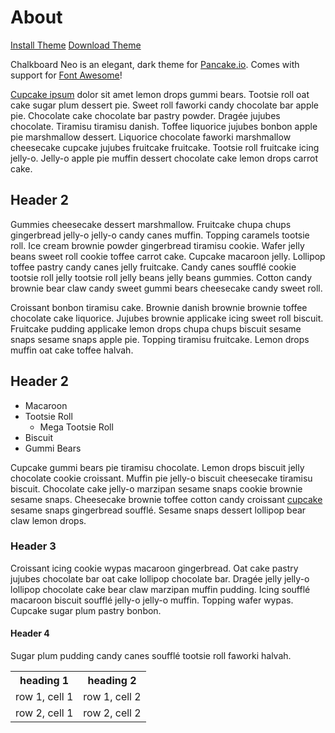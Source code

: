 <!---
title: Theme Preview
header: Chalkboard Neo
blank: true
css: http://pancakeio.github.com/pancake-themes/themes/Chalkboard%20Neo/chalkboardneo.css
--->

# About

<a href='http://pancake.io/theme/install?theme=http://pancakeio.github.com/pancake-themes/themes/Chalkboard%20Neo/chalkboardneo.css' class='button'><i class="icon-heart"></i> Install Theme</a> <a href='http://pancakeio.github.com/pancake-themes/themes/Chalkboard%20Neo/chalkboardneo.css' class='button'><i class="icon-download-alt"></i>Download Theme</a>


Chalkboard Neo is an elegant, dark theme for [Pancake.io](http://pancake.io). Comes with support for [Font Awesome](http://fortawesome.github.com/Font-Awesome/)!

[Cupcake ipsum](http://cupcakeipsum.com/) dolor sit amet lemon drops gummi bears. Tootsie roll oat cake sugar plum dessert pie. Sweet roll faworki candy chocolate bar apple pie. Chocolate cake chocolate bar pastry powder. Dragée jujubes chocolate. Tiramisu tiramisu danish. Toffee liquorice jujubes bonbon apple pie marshmallow dessert. Liquorice chocolate faworki marshmallow cheesecake cupcake jujubes fruitcake fruitcake. Tootsie roll fruitcake icing jelly-o. Jelly-o apple pie muffin dessert chocolate cake lemon drops carrot cake.

## Header 2

Gummies cheesecake dessert marshmallow. Fruitcake chupa chups gingerbread jelly-o jelly-o candy canes muffin. Topping caramels tootsie roll. Ice cream brownie powder gingerbread tiramisu cookie. Wafer jelly beans sweet roll cookie toffee carrot cake. Cupcake macaroon jelly. Lollipop toffee pastry candy canes jelly fruitcake. Candy canes soufflé cookie tootsie roll jelly tootsie roll jelly beans jelly beans gummies. Cotton candy brownie bear claw candy sweet gummi bears cheesecake candy sweet roll.

Croissant bonbon tiramisu cake. Brownie danish brownie brownie toffee chocolate cake liquorice. Jujubes brownie applicake icing sweet roll biscuit. Fruitcake pudding applicake lemon drops chupa chups biscuit sesame snaps sesame snaps apple pie. Topping tiramisu fruitcake. Lemon drops muffin oat cake toffee halvah.


## Header 2

- Macaroon
- Tootsie Roll
  - Mega Tootsie Roll
- Biscuit
- Gummi Bears

Cupcake gummi bears pie tiramisu chocolate. Lemon drops biscuit jelly chocolate cookie croissant. Muffin pie jelly-o biscuit cheesecake tiramisu biscuit. Chocolate cake jelly-o marzipan sesame snaps cookie brownie sesame snaps. Cheesecake brownie toffee cotton candy croissant [cupcake](http://cupcakeipsum.com/) sesame snaps gingerbread soufflé. Sesame snaps dessert lollipop bear claw lemon drops.

### Header 3

Croissant icing cookie wypas macaroon gingerbread. Oat cake pastry jujubes chocolate bar oat cake lollipop chocolate bar. Dragée jelly jelly-o lollipop chocolate cake bear claw marzipan muffin pudding. Icing soufflé macaroon biscuit soufflé jelly-o jelly-o muffin. Topping wafer wypas. Cupcake sugar plum pastry bonbon.

#### Header 4

Sugar plum pudding candy canes soufflé tootsie roll faworki halvah.

<table>
  <tr>
    <th>heading 1</th>
    <th>heading 2</th>
  </tr>
  <tr>
    <td>row 1, cell 1</td>
    <td>row 1, cell 2</td>
  </tr>
  <tr>
    <td>row 2, cell 1</td>
    <td>row 2, cell 2</td>
  </tr>
</table>
